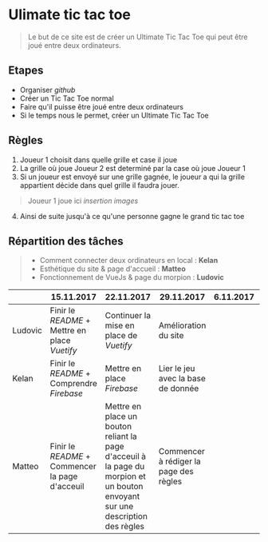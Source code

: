 # Ulimate tic tac toe


 >Le but de ce site est de créer un Ultimate Tic Tac Toe qui peut être
 joué entre deux ordinateurs.

## Etapes
* Organiser *github*
* Créer un Tic Tac Toe normal
* Faire qu'il puisse être joué entre deux ordinateurs
* Si le temps nous le permet, créer un Ultimate Tic Tac Toe

## Règles
1) Joueur 1 choisit dans quelle grille et case il joue  
2) La grille où joue Joueur 2 est determiné par la case où joue Joueur 1  
3) Si un joueur est envoyé sur une grille gagnée, le joueur a qui la
grille appartient décide dans quel grille il faudra jouer.

>Joueur 1 joue ici *insertion images*

4) Ainsi de suite jusqu'à ce qu'une personne gagne le grand tic tac toe

## Répartition des tâches

> * Comment connecter deux ordinateurs en local : **Kelan**
> * Esthétique du site & page d'accueil : **Matteo**
> * Fonctionnement de VueJs & page du morpion : **Ludovic**

|| 15.11.2017  |22.11.2017   |  29.11.2017 | 6.11.2017  | 13.11.2017  |
|---|---|---|---|---|---|
| Ludovic  | Finir le *README* + Mettre en place *Vuetify*   | Continuer la mise en place de *Vuetify*   |  Amélioration du site |   |   |
|  Kelan |  Finir le *README* + Comprendre *Firebase* | Mettre en place *Firebase*  | Lier le jeu avec la base de donnée  |   |   |
|  Matteo |  Finir le *README* + Commencer la page d'acceuil |Mettre en place un bouton reliant la page d'acceuil à la page du morpion et un bouton envoyant sur une description des règles  |Commencer à rédiger la page des règles   |   |   | |
